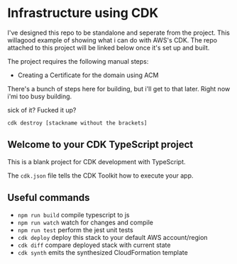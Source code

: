 # Infrastructure using CDK

I've designed this repo to be standalone and seperate from the project. This willagood example of showing what i can do with AWS's CDK. The repo attached to this project will be linked below once it's set up and built.

The project requires the following manual steps:

- Creating a Certificate for the domain using ACM

There's a bunch of steps here for building, but i'll get to that later. Right now i'mi too busy building.

<!-- - `npm run build`
- `cdk synth`
- `cdk deploy CahDomainStack`
- Manually set the name servers
- `cdk deploy CahCloneProjectStack`
- Check resources to make sure everything is ready. -->

sick of it? Fucked it up?

`cdk destroy [stackname without the brackets]`

## Welcome to your CDK TypeScript project

This is a blank project for CDK development with TypeScript.

The `cdk.json` file tells the CDK Toolkit how to execute your app.

## Useful commands

- `npm run build` compile typescript to js
- `npm run watch` watch for changes and compile
- `npm run test` perform the jest unit tests
- `cdk deploy` deploy this stack to your default AWS account/region
- `cdk diff` compare deployed stack with current state
- `cdk synth` emits the synthesized CloudFormation template
